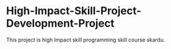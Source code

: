 # High-Impact-Skill-Project-Development-Project
This project is high Impact skill programming skill course skardu. 
